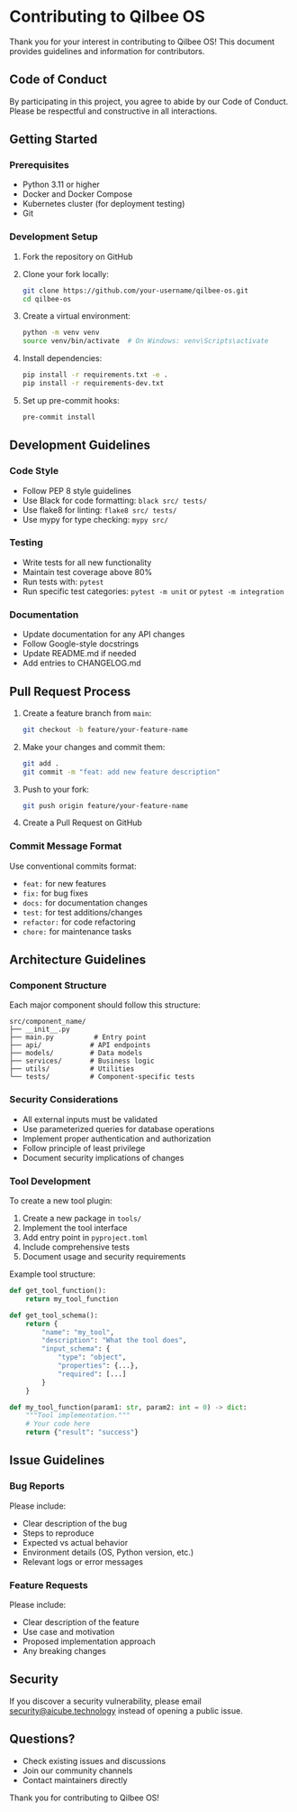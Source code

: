 # Contributing to Qilbee OS

Thank you for your interest in contributing to Qilbee OS! This document provides guidelines and information for contributors.

## Code of Conduct

By participating in this project, you agree to abide by our Code of Conduct. Please be respectful and constructive in all interactions.

## Getting Started

### Prerequisites

- Python 3.11 or higher
- Docker and Docker Compose
- Kubernetes cluster (for deployment testing)
- Git

### Development Setup

1. Fork the repository on GitHub
2. Clone your fork locally:
   ```bash
   git clone https://github.com/your-username/qilbee-os.git
   cd qilbee-os
   ```

3. Create a virtual environment:
   ```bash
   python -m venv venv
   source venv/bin/activate  # On Windows: venv\Scripts\activate
   ```

4. Install dependencies:
   ```bash
   pip install -r requirements.txt -e .
   pip install -r requirements-dev.txt
   ```

5. Set up pre-commit hooks:
   ```bash
   pre-commit install
   ```

## Development Guidelines

### Code Style

- Follow PEP 8 style guidelines
- Use Black for code formatting: `black src/ tests/`
- Use flake8 for linting: `flake8 src/ tests/`
- Use mypy for type checking: `mypy src/`

### Testing

- Write tests for all new functionality
- Maintain test coverage above 80%
- Run tests with: `pytest`
- Run specific test categories: `pytest -m unit` or `pytest -m integration`

### Documentation

- Update documentation for any API changes
- Follow Google-style docstrings
- Update README.md if needed
- Add entries to CHANGELOG.md

## Pull Request Process

1. Create a feature branch from `main`:
   ```bash
   git checkout -b feature/your-feature-name
   ```

2. Make your changes and commit them:
   ```bash
   git add .
   git commit -m "feat: add new feature description"
   ```

3. Push to your fork:
   ```bash
   git push origin feature/your-feature-name
   ```

4. Create a Pull Request on GitHub

### Commit Message Format

Use conventional commits format:
- `feat:` for new features
- `fix:` for bug fixes
- `docs:` for documentation changes
- `test:` for test additions/changes
- `refactor:` for code refactoring
- `chore:` for maintenance tasks

## Architecture Guidelines

### Component Structure

Each major component should follow this structure:
```
src/component_name/
├── __init__.py
├── main.py          # Entry point
├── api/            # API endpoints
├── models/         # Data models
├── services/       # Business logic
├── utils/          # Utilities
└── tests/          # Component-specific tests
```

### Security Considerations

- All external inputs must be validated
- Use parameterized queries for database operations
- Implement proper authentication and authorization
- Follow principle of least privilege
- Document security implications of changes

### Tool Development

To create a new tool plugin:

1. Create a new package in `tools/`
2. Implement the tool interface
3. Add entry point in `pyproject.toml`
4. Include comprehensive tests
5. Document usage and security requirements

Example tool structure:
```python
def get_tool_function():
    return my_tool_function

def get_tool_schema():
    return {
        "name": "my_tool",
        "description": "What the tool does",
        "input_schema": {
            "type": "object",
            "properties": {...},
            "required": [...]
        }
    }

def my_tool_function(param1: str, param2: int = 0) -> dict:
    """Tool implementation."""
    # Your code here
    return {"result": "success"}
```

## Issue Guidelines

### Bug Reports

Please include:
- Clear description of the bug
- Steps to reproduce
- Expected vs actual behavior
- Environment details (OS, Python version, etc.)
- Relevant logs or error messages

### Feature Requests

Please include:
- Clear description of the feature
- Use case and motivation
- Proposed implementation approach
- Any breaking changes

## Security

If you discover a security vulnerability, please email security@aicube.technology instead of opening a public issue.

## Questions?

- Check existing issues and discussions
- Join our community channels
- Contact maintainers directly

Thank you for contributing to Qilbee OS!